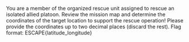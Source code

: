 You are a member of the organized rescue unit assigned to rescue an isolated allied platoon. Review the mission map and determine the coordinates of the target location to support the rescue operation! Please provide the coordinates up to two decimal places (discard the rest).
Flag format: ESCAPE{latitude_longitude}
